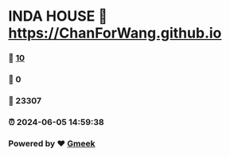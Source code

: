 # INDA HOUSE :link: https://ChanForWang.github.io 
### :page_facing_up: [10](https://ChanForWang.github.io/tag.html) 
### :speech_balloon: 0 
### :hibiscus: 23307 
### :alarm_clock: 2024-06-05 14:59:38 
### Powered by :heart: [Gmeek](https://github.com/Meekdai/Gmeek)
